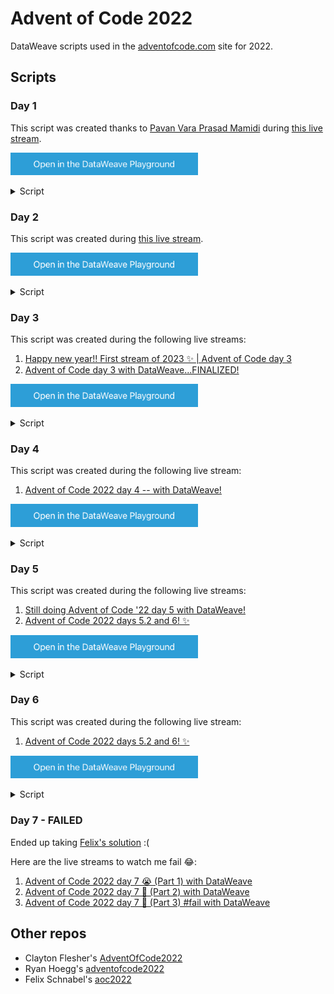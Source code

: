 # Advent of Code 2022

DataWeave scripts used in the [adventofcode.com](https://adventofcode.com/) site for 2022.

## Scripts

### Day 1

This script was created thanks to [Pavan Vara Prasad Mamidi](https://www.linkedin.com/in/pavan-mamidi/) during [this live stream](https://www.twitch.tv/videos/1667481264).

<a href="https://dataweave.mulesoft.com/learn/playground?projectMethod=GHRepo&repo=alexandramartinez%2Fadventofcode-2022&path=scripts%2Fday1"><img width="300" src="/images/dwplayground-button.png"><a>

<details>
  <summary>Script</summary>

```dataweave
%dw 2.0
output application/json
---
(payload splitBy "\n\n")
map ((item,index) -> do {
    var newItem = item splitBy "\n"
    ---
    sum(newItem) as Number
})
//then max($) //Part 1
//Part 2 below
orderBy $
then $[-1 to -3]
then sum($)
```
</details>

### Day 2

This script was created during [this live stream](https://www.twitch.tv/videos/1673658599).

<a href="https://dataweave.mulesoft.com/learn/playground?projectMethod=GHRepo&repo=alexandramartinez%2Fadventofcode-2022&path=scripts%2Fday2"><img width="300" src="/images/dwplayground-button.png"><a>

<details>
  <summary>Script</summary>

```dataweave
%dw 2.0
output application/json
/** Part 1
var rules = {
    A: { //R
        X: 3 + 1, //R
        Y: 6 + 2, //P
        Z: 0 + 3 // S
    },
    B: { //P
        X: 0 + 1, //R
        Y: 3 + 2, //P
        Z: 6 + 3 // S
    },
    C: { //S
        X: 6 + 1, //R
        Y: 0 + 2, //P
        Z: 3 + 3 // S
    }
}*/

// Part 2
var rules = {
    A: { //R
        X: 0 + 3, //L S
        Y: 3 + 1, //D R
        Z: 6 + 2 // W P
    },
    B: { //P
        X: 0 + 1, //L R
        Y: 3 + 2, //D P
        Z: 6 + 3 // W S
    },
    C: { //S
        X: 0 + 2, //L P
        Y: 3 + 3, //D S
        Z: 6 + 1 // W R
    }
}
---
payload splitBy "\n"
reduce ((round, score=0) -> do {
    var arr = round splitBy " "
    var opponent = arr[0]
    var me = arr[-1]
    ---
    score + (rules[opponent][me] default 0)
})
```
</details>

### Day 3

This script was created during the following live streams:
1. [Happy new year!! First stream of 2023 ✨ | Advent of Code day 3](https://www.twitch.tv/videos/1710480386)
2. [Advent of Code day 3 with DataWeave...FINALIZED!](https://www.twitch.tv/videos/1710523773)

<a href="https://dataweave.mulesoft.com/learn/playground?projectMethod=GHRepo&repo=alexandramartinez%2Fadventofcode-2022&path=scripts%2Fday3"><img width="300" src="/images/dwplayground-button.png"><a>

<details>
  <summary>Script</summary>

```dataweave
%dw 2.0
output application/json 
import divideBy, firstWith, indexOf from dw::core::Arrays
var values = "-abcdefghijklmnopqrstuvwxyzABCDEFGHIJKLMNOPQRSTUVWXYZ" splitBy ""
fun findChars(first, second) = (
    (first map (firstItem) -> do {
        second firstWith ($ contains firstItem)
    }) 
    filter $ != null 
    distinctBy $
)
---
payload splitBy "\n"
divideBy 3 // PART 2 ONLY
map do {
    // PART 1
    /*
    var middle = sizeOf($) / 2
    var first = $[0 to middle-1] splitBy ""
    var second = $[middle to -1] splitBy ""
    ---
    findChars(first, second) 
    */
    // PART 2
    var first = $[0] splitBy ""
    var second = $[1] splitBy ""
    var third = $[2] splitBy ""
    ---
    findChars(first, second)
    then findChars($, third)
}
then flatten($)
then $ map do {
    values indexOf $
}
then sum($)
```
</details>

### Day 4

This script was created during the following live stream:
1. [Advent of Code 2022 day 4 -- with DataWeave!](https://www.twitch.tv/videos/1711294136)

<a href="https://dataweave.mulesoft.com/learn/playground?projectMethod=GHRepo&repo=alexandramartinez%2Fadventofcode-2022&path=scripts%2Fday4"><img width="300" src="/images/dwplayground-button.png"><a>

<details>
  <summary>Script</summary>

```dataweave
%dw 2.0
output application/json 
import countBy, some from dw::core::Arrays
fun getRange(sections) = do {
    var arr = sections splitBy "-"
    var range = arr[0] to arr[1]
    ---
    // PART 1
    //" $(range joinBy " , ") "
    // PART 2
    range
}
---
payload splitBy "\n"
map do {
    var pairs = $ splitBy ","
    var first = getRange(pairs[0])
    var second = getRange(pairs[1])
    ---
    // PART 1
    //(first contains second) or (second contains first)
    // PART 2
    (first map (firstItem) -> (
        second some $ == firstItem
    )) some $
} 
countBy $
```
</details>

### Day 5

This script was created during the following live streams:
1. [Still doing Advent of Code '22 day 5 with DataWeave!](https://www.twitch.tv/videos/1712147286)
2. [Advent of Code 2022 days 5.2 and 6! ✨](https://www.twitch.tv/videos/1712316242)

<a href="https://dataweave.mulesoft.com/learn/playground?projectMethod=GHRepo&repo=alexandramartinez%2Fadventofcode-2022&path=scripts%2Fday5"><img width="300" src="/images/dwplayground-button.png"><a>

<details>
  <summary>Script</summary>

```dataweave
%dw 2.0
output application/json 
import isUpperCase from dw::core::Strings
import take, drop from dw::core::Arrays
import update from dw::util::Values

var instructions = (payload splitBy "\n\n")[1] splitBy "\n"
    then $ map do {
        var i = flatten($ scan /\d+/)
        ---
        {
            crates: i[0] as Number,
            from: i[1]-1,
            to: i[2]-1
        }
    }
var crates = (payload splitBy "\n\n")[0] splitBy "\n"

fun getStuff(crates, result=[]) = do {
    var r = crates map (
            $[0 to 2] filter isUpperCase($)
        ) filter !isEmpty($)
        //then $[-1 to 0]
    var nc = crates map $[4 to -1]
    var newr = result + r
    ---
    if (nc[0] == null) newr
    else getStuff(nc,newr)
}

fun move(instructions, crates) = do {
    @Lazy
    var i = instructions[0]
    @Lazy
    var cratesToTake = crates[i.from] take i.crates
    @Lazy
    var newColumnFrom = crates[i.from] drop i.crates
    @Lazy
    // PART 1
    // var newColumnTo = cratesToTake[-1 to 0] ++ crates[i.to]
    // PART 2
    var newColumnTo = cratesToTake ++ crates[i.to]
    @Lazy
    var newCrates = crates update i.from with newColumnFrom
        then $ update i.to with newColumnTo
    ---
    if (isEmpty(instructions)) crates
    else move(instructions drop 1, newCrates)
}
---
move(instructions, getStuff(crates))
map ($[0]) 
joinBy ""
```
</details>

### Day 6

This script was created during the following live stream:
1. [Advent of Code 2022 days 5.2 and 6! ✨](https://www.twitch.tv/videos/1712316242)

<a href="https://dataweave.mulesoft.com/learn/playground?projectMethod=GHRepo&repo=alexandramartinez%2Fadventofcode-2022&path=scripts%2Fday6"><img width="300" src="/images/dwplayground-button.png"><a>

<details>
  <summary>Script</summary>

```dataweave
%dw 2.0
import mapString, someCharacter from dw::core::Strings
output application/json
var numberOfMarkers = 14 // PART 1 = 4
fun findThing(str) = do {
    var toEvaluate = str[0 to numberOfMarkers-1] splitBy ""
    var repeated = sizeOf(toEvaluate distinctBy $) < numberOfMarkers
    ---
    if (repeated) findThing(str[1 to -1])
    else if (toEvaluate == null) -1
    else toEvaluate
}
---
findThing(payload) 
joinBy ""
then indexOf(payload, $) + numberOfMarkers
```
</details>

### Day 7 - FAILED

Ended up taking [Felix's solution](https://github.com/Shadow-Devil/aoc2022) :(

Here are the live streams to watch me fail 😂:
1. [Advent of Code 2022 day 7 😭 (Part 1) with DataWeave](https://youtu.be/FpG6s2deJrg)
2. [Advent of Code 2022 day 7 🧐 (Part 2) with DataWeave](https://youtu.be/n3902h-sAF0)
3. [Advent of Code 2022 day 7 🥹 (Part 3) #fail with DataWeave](https://youtu.be/TPLgA1iSV7I)

## Other repos

- Clayton Flesher's [AdventOfCode2022](https://github.com/claytonflesher/AdventOfCode2022/tree/main/src/main/resources/dwl)
- Ryan Hoegg's [adventofcode2022](https://github.com/rhoegg/adventofcode2022)
- Felix Schnabel's [aoc2022](https://github.com/Shadow-Devil/aoc2022)